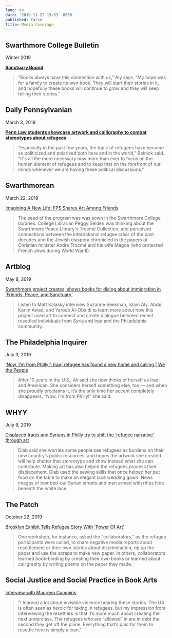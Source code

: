 ```yaml
---
lang: en
date: '2019-11-22 15:33 -0500'
published: false
title: Media Coverage
---
```

## **Swarthmore College Bulletin**

Winter 2019

[**Sanctuary Bound**](https://bulletin.swarthmore.edu/winter-2019-issue-ii-volume-cxvi/sanctuary-bound)

> “Books always have this connection with us,” Aly says. “My hope was for a family to create its own book. They will start their stories in it, and hopefully these books will continue to grow and they will keep telling their stories.”



## **Daily Pennsylvanian**

March 3, 2019

[**Penn Law students showcase artwork and calligraphy to combat stereotypes about refugees**](https://www.thedp.com/article/2019/03/refugee-stereotype-penn-law-art-exhibit-upenn)

> "Especially in the past few years, the topic of refugees have become so politicized and polarized both here and in the world," Bolnick said. "It's all the more necessary now more than ever to focus on the human element of refugees and to keep that on the forefront of our minds whenever we are having these political discussions."



## **Swarthmorean**

March 22, 2019

[Imagining A New Life: FPS Shares Art Among Friends](fps.swarthmore.edu/assets/Swarthmorean-scanned...pdf)

> The seed of the program was was sown in the Swarthmore College libraries. College Librarian Peggy Seiden was thinking about the Swarthmore Peace Library's Trocmé Collection, and perceived connections between the international refugee crisis of the past decades and the Jewish diaspora chronicled in the papers of Christian minister Andre Trocmé and his wife Magda (who protected French Jews during World War II).



## **Artblog**

May 8, 2019

[Swarthmore project creates, shows books for dialog about immigration in ‘Friends, Peace, and Sanctuary’](https://www.theartblog.org/2019/05/swarthmore-project-creates-shows-books-for-dialog-about-immigration-in-friends-peace-and-sanctuary/)

> Listen to Matt Kalasky interview Suzanne Seesman, Islam Aly, Abdul Karim Awad, and Yaroub Al-Obaidi to learn more about how this project used art to connect and create dialogue between recent resettled individuals from Syria and Iraq and the Philadelphia community.



## **The Philadelphia Inquirer**

July 3, 2019

[‘Now, I’m from Philly!’: Iraqi refugee has found a new home and calling | We the People](https://www.inquirer.com/news/philadelphia/iraq-refugee-art-philadelphia-friends-peace-sanctuary-project-20190703.html)

> After 10 years in the U.S., Ali said she now thinks of herself as Iraqi and American. She considers herself something else, too — and when she proudly proclaims it, it’s the only time her accent completely disappears. “Now, I’m from Philly!” she said.



## **WHYY**

July 9, 2019

[Displaced Iraqis and Syrians in Philly try to shift the ‘refugee narrative’ through art](https://whyy.org/articles/displaced-iraqis-and-syrians-in-philly-try-to-shift-the-refugee-narrative-through-art/)

> Diab said she worries some people see refugees as burdens on their new country’s public resources, and hopes the artwork she created will help shatter that stereotype and show instead what she can contribute. Making art has also helped the refugees process their displacement. Diab used the sewing skills that once helped her put food on the table to make an elegant lace wedding gown. News images of bombed-out Syrian streets and men armed with rifles hide beneath the white lace.



## **The Patch**

October 22, 2019

[Brooklyn Exhibit Tells Refugee Story With 'Power Of Art'](https://patch.com/new-york/sunset-park/photos-brooklyn-exhibit-tells-refugee-story-power-art?utm_term=article-slot-1&utm_source=newsletter-daily&utm_medium=email&utm_campaign=newsletter)

> One workshop, for instance, asked the "collaborators," as the refugee participants were called, to share negative media reports about resettlement or their own stories about discrimination, rip up the paper and use the scraps to make new paper. In others, collaborators learned book-binding by creating their own books or learned about calligraphy by writing poems on the paper they made.



## **Social Justice and Social Practice in Book Arts**

[Interview with Maureen Cummins](https://justicepracticebooks.omeka.net/exhibits/show/interviews/maureen_cummins)

> "I learned a lot about invisible violence hearing these stories. The US is often seen as heroic for taking in refugees, but my impression from interviewing the resettlers is that it’s more much about creating the next underclass. The refugees who are “allowed” in are in debt the second they get off the plane. Everything that’s paid for them to resettle here is simply a loan."
